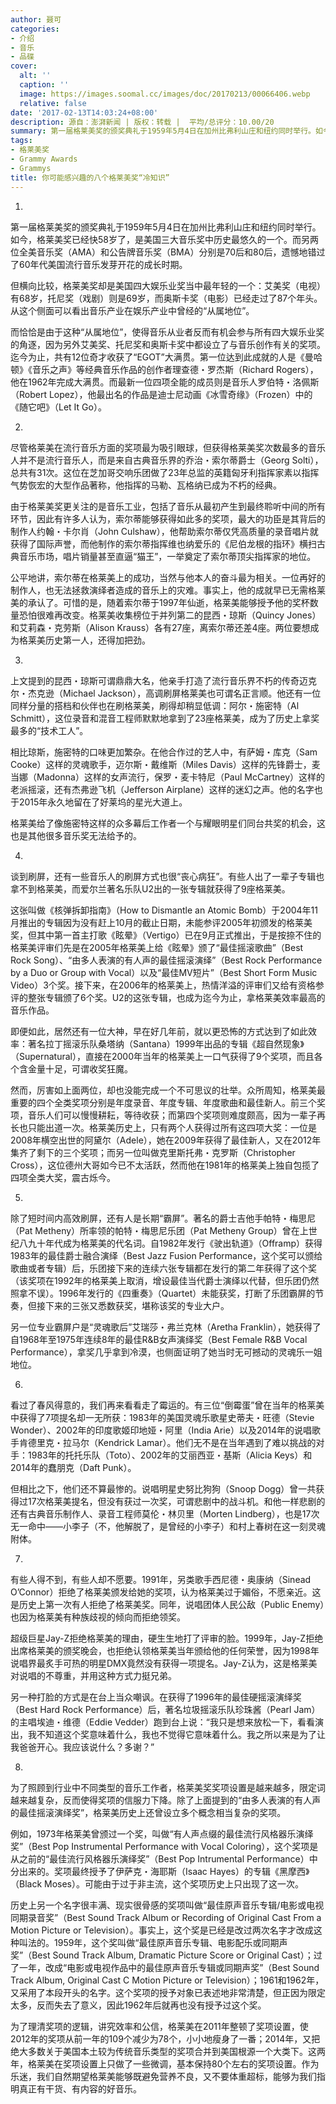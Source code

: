 ```yaml
---
author: 聂可
categories:
- 介绍
- 音乐
- 品碟
cover:
  alt: ''
  caption: ''
  image: https://images.soomal.cc/images/doc/20170213/00066406.webp
  relative: false
date: '2017-02-13T14:03:24+08:00'
description: 源自：澎湃新闻 | 版权：转载 |  平均/总评分：10.00/20
summary: 第一届格莱美奖的颁奖典礼于1959年5月4日在加州比弗利山庄和纽约同时举行。如今，格莱美奖已经快58岁了，是美国三大音乐奖中历史最悠久的一个。而另两位全美音乐奖（AMA）和公告牌音乐奖（BMA）分别是70后和80后，遗憾地错过了60年代美国流行音乐发芽开花的成长时期……
tags:
- 格莱美奖
- Grammy Awards
- Grammys
title: 你可能感兴趣的八个格莱美奖“冷知识”
---
```


1.

第一届格莱美奖的颁奖典礼于1959年5月4日在加州比弗利山庄和纽约同时举行。如今，格莱美奖已经快58岁了，是美国三大音乐奖中历史最悠久的一个。而另两位全美音乐奖（AMA）和公告牌音乐奖（BMA）分别是70后和80后，遗憾地错过了60年代美国流行音乐发芽开花的成长时期。

但横向比较，格莱美奖却是美国四大娱乐业奖当中最年轻的一个：艾美奖（电视）有68岁，托尼奖（戏剧）则是69岁，而奥斯卡奖（电影）已经走过了87个年头。从这个侧面可以看出音乐产业在娱乐产业中曾经的“从属地位”。

而恰恰是由于这种“从属地位”，使得音乐从业者反而有机会参与所有四大娱乐业奖的角逐，因为另外艾美奖、托尼奖和奥斯卡奖中都设立了与音乐创作有关的奖项。迄今为止，共有12位奇才收获了“EGOT”大满贯。第一位达到此成就的人是《曼哈顿》《音乐之声》等经典音乐作品的创作者理查德・罗杰斯（Richard Rogers），他在1962年完成大满贯。而最新一位四项全能的成员则是音乐人罗伯特・洛佩斯（Robert Lopez），他最出名的作品是迪士尼动画《冰雪奇缘》（Frozen）中的《随它吧》（Let It Go）。

2.

尽管格莱美在流行音乐方面的奖项最为吸引眼球，但获得格莱美奖次数最多的音乐人并不是流行音乐人，而是来自古典音乐界的乔治・索尔蒂爵士（Georg Solti），总共有31次。这位在芝加哥交响乐团做了23年总监的英籍匈牙利指挥家素以指挥气势恢宏的大型作品著称，他指挥的马勒、瓦格纳已成为不朽的经典。

由于格莱美奖更关注的是音乐工业，包括了音乐从最初产生到最终聆听中间的所有环节，因此有许多人认为，索尔蒂能够获得如此多的奖项，最大的功臣是其背后的制作人约翰・卡尔肖（John Culshaw），他帮助索尔蒂仅凭高质量的录音唱片就获得了国际声誉，而他制作的索尔蒂指挥维也纳爱乐的《尼伯龙根的指环》横扫古典音乐市场，唱片销量甚至直逼“猫王”，一举奠定了索尔蒂顶尖指挥家的地位。

公平地讲，索尔蒂在格莱美上的成功，当然与他本人的奋斗最为相关。一位再好的制作人，也无法拯救演绎者造成的音乐上的灾难。事实上，他的成就早已无需格莱美的承认了。可惜的是，随着索尔蒂于1997年仙逝，格莱美能够授予他的奖杯数量恐怕很难再改变。格莱美收集榜位于并列第二的昆西・琼斯（Quincy Jones）和艾莉森・克劳斯（Alison Krauss）各有27座，离索尔蒂还差4座。两位要想成为格莱美历史第一人，还得加把劲。

3.

上文提到的昆西・琼斯可谓鼎鼎大名，他亲手打造了流行音乐界不朽的传奇迈克尔・杰克逊（Michael Jackson），高调刷屏格莱美也可谓名正言顺。他还有一位同样分量的搭档和伙伴也在刷格莱美，刷得却稍显低调：阿尔・施密特（Al Schmitt），这位录音和混音工程师默默地拿到了23座格莱美，成为了历史上拿奖最多的“技术工人”。

相比琼斯，施密特的口味更加繁杂。在他合作过的艺人中，有萨姆・库克（Sam Cooke）这样的灵魂歌手，迈尔斯・戴维斯（Miles Davis）这样的先锋爵士，麦当娜（Madonna）这样的女声流行，保罗・麦卡特尼（Paul McCartney）这样的老派摇滚，还有杰弗逊飞机（Jefferson Airplane）这样的迷幻之声。他的名字也于2015年永久地留在了好莱坞的星光大道上。

格莱美给了像施密特这样的众多幕后工作者一个与耀眼明星们同台共奖的机会，这也是其他很多音乐奖无法给予的。

4.

谈到刷屏，还有一些音乐人的刷屏方式也很“丧心病狂”。有些人出了一辈子专辑也拿不到格莱美，而爱尔兰著名乐队U2出的一张专辑就获得了9座格莱美。

这张叫做《核弹拆卸指南》（How to Dismantle an Atomic Bomb）于2004年11月推出的专辑因为没有赶上10月的截止日期，未能参评2005年初颁发的格莱美奖，但其中第一首主打歌《眩晕》（Vertigo）已在9月正式推出，于是按捺不住的格莱美评审们先是在2005年格莱美上给《眩晕》颁了“最佳摇滚歌曲”（Best Rock Song）、“由多人表演的有人声的最佳摇滚演绎”（Best Rock Performance by a Duo or Group with Vocal）以及“最佳MV短片”（Best Short Form Music Video）3个奖。接下来，在2006年的格莱美上，热情洋溢的评审们又给有资格参评的整张专辑颁了6个奖。U2的这张专辑，也成为迄今为止，拿格莱美效率最高的音乐作品。

即便如此，居然还有一位大神，早在好几年前，就以更恐怖的方式达到了如此效率：著名拉丁摇滚乐队桑塔纳（Santana）1999年出品的专辑《超自然现象》（Supernatural），直接在2000年当年的格莱美上一口气获得了9个奖项，而且各个含金量十足，可谓收奖狂魔。

然而，厉害如上面两位，却也没能完成一个不可思议的壮举。众所周知，格莱美最重要的四个全类奖项分别是年度录音、年度专辑、年度歌曲和最佳新人。前三个奖项，音乐人们可以慢慢耕耘，等待收获；而第四个奖项则难度颇高，因为一辈子再长也只能出道一次。格莱美历史上，只有两个人获得过所有这四项大奖：一位是2008年横空出世的阿黛尔（Adele），她在2009年获得了最佳新人，又在2012年集齐了剩下的三个奖项；而另一位叫做克里斯托弗・克罗斯（Christopher Cross），这位德州大哥如今已不太活跃，然而他在1981年的格莱美上独自包揽了四项全类大奖，震古烁今。

5.

除了短时间内高效刷屏，还有人是长期“霸屏”。著名的爵士吉他手帕特・梅思尼（Pat Metheny）所率领的帕特・梅思尼乐团（Pat Metheny Group）曾在上世纪八九十年代成为格莱美的代名词。自1982年发行《驶出轨道》（Offramp）获得1983年的最佳爵士融合演绎（Best Jazz Fusion Performance，这个奖可以颁给歌曲或者专辑）后，乐团接下来的连续六张专辑都在发行的第二年获得了这个奖（该奖项在1992年的格莱美上取消，增设最佳当代爵士演绎以代替，但乐团仍然照拿不误）。1996年发行的《四重奏》（Quartet）未能获奖，打断了乐团霸屏的节奏，但接下来的三张又悉数获奖，堪称该奖的专业大户。

另一位专业霸屏户是“灵魂歌后”艾瑞莎・弗兰克林（Aretha Franklin），她获得了自1968年至1975年连续8年的最佳R&B女声演绎奖（Best Female R&B Vocal Performance），拿奖几乎拿到冷漠，也侧面证明了她当时无可撼动的灵魂乐一姐地位。

6.

看过了春风得意的，我们再来看看走了霉运的。有三位“倒霉蛋”曾在当年的格莱美中获得了7项提名却一无所获：1983年的美国灵魂乐歌星史蒂夫・旺德（Stevie Wonder）、2002年的印度歌姬印地娅・阿里（India Arie）以及2014年的说唱歌手肯德里克・拉马尔（Kendrick Lamar）。他们无不是在当年遇到了难以挑战的对手：1983年的托托乐队（Toto）、2002年的艾丽西亚・基斯（Alicia Keys）和2014年的蠢朋克（Daft Punk）。

但相比之下，他们还不算最惨的。说唱明星史努比狗狗（Snoop Dogg）曾一共获得过17次格莱美提名，但没有获过一次奖，可谓悲剧中的战斗机。和他一样悲剧的还有古典音乐制作人、录音工程师莫伦・林贝里（Morten Lindberg），也是17次无一命中――小李子（不，他解脱了，是曾经的小李子）和村上春树在这一刻灵魂附体。

7.

有些人得不到，有些人却不愿要。1991年，另类歌手西尼德・奥康纳（Sinead O’Connor）拒绝了格莱美颁发给她的奖项，认为格莱美过于媚俗，不愿亲近。这是历史上第一次有人拒绝了格莱美奖。同年，说唱团体人民公敌（Public Enemy）也因为格莱美有种族歧视的倾向而拒绝领奖。

超级巨星Jay-Z拒绝格莱美的理由，硬生生地打了评审的脸。1999年，Jay-Z拒绝出席格莱美的颁奖晚会，也拒绝认领格莱美当年颁给他的任何荣誉，因为1998年说唱界最炙手可热的明星DMX竟然没有获得一项提名。Jay-Z认为，这是格莱美对说唱的不尊重，并用这种方式力挺兄弟。

另一种打脸的方式是在台上当众嘲讽。在获得了1996年的最佳硬摇滚演绎奖（Best Hard Rock Performance）后，著名垃圾摇滚乐队珍珠酱（Pearl Jam）的主唱埃迪・维德（Eddie Vedder）跑到台上说：“我只是想来放松一下，看看演出，我不知道这个奖意味着什么，我也不觉得它意味着什么。我之所以来是为了让我爸爸开心。我应该说什么？多谢？”

8.

为了照顾到行业中不同类型的音乐工作者，格莱美奖奖项设置是越来越多，限定词越来越复杂，反而使得奖项的信服力下降。除了上面提到的“由多人表演的有人声的最佳摇滚演绎奖”，格莱美历史上还曾设立多个概念相当复杂的奖项。

例如，1973年格莱美曾颁过一个奖，叫做“有人声点缀的最佳流行风格器乐演绎奖”（Best Pop Instrumental Performance with Vocal Coloring），这个奖项是从之前的“最佳流行风格器乐演绎奖”（Best Pop Intrumental Performance）中分出来的。奖项最终授予了伊萨克・海耶斯（Isaac Hayes）的专辑《黑摩西》（Black Moses）。可能由于过于非主流，这个奖项历史上只出现了这一次。

历史上另一个名字很丰满、现实很骨感的奖项叫做“最佳原声音乐专辑/电影或电视同期录音奖”（Best Sound Track Album or Recording of Original Cast From a Motion Picture or Television）。事实上，这个奖是已经是改过两次名字才改成这种叫法的。1959年，这个奖叫做“最佳原声音乐专辑、电影配乐或同期声奖”（Best Sound Track Album, Dramatic Picture Score or Original Cast）；过了一年，改成“电影或电视作品中的最佳原声音乐专辑或同期声奖”（Best Sound Track Album, Original Cast C Motion Picture or Television）；1961和1962年，又采用了本段开头的名字。这个奖项的授予对象已表述地非常清楚，但正因为限定太多，反而失去了意义，因此1962年后就再也没有授予过这个奖。

为了理清奖项的逻辑，讲究效率和公信，格莱美在2011年整顿了奖项设置，使2012年的奖项从前一年的109个减少为78个，小小地瘦身了一番；2014年，又把绝大多数关于美国本土较为传统音乐类型的奖项合并到美国根源一个大类下。这两年，格莱美在奖项设置上只做了一些微调，基本保持80个左右的奖项设置。作为乐迷，我们自然期望格莱美能够既避免营养不良，又不要体重超标，能够为我们指明真正有干货、有内容的好音乐。
